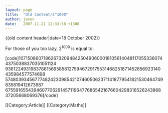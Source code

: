```yaml
---
layout: page
title:  "Old Content/2^1000"
author: jevon
date:   2007-11-21 12:33:58 +1300
---
```


{{old content header|date=18 October 2002}}

For those of you too lazy, 2<sup>1000</sup> is equal to:

[code]1071508607186267320948425049060001810561404811705533607443750388370351051124
9361224931983788156958581275946729175531468251871452856923140435984577574698
5748039345677748242309854210746050623711418779541821530464749835819412673987
67559165543946077062914571196477686542167660429831652624386837205668069376[/code]

[[Category:Article]]
[[Category:Maths]]